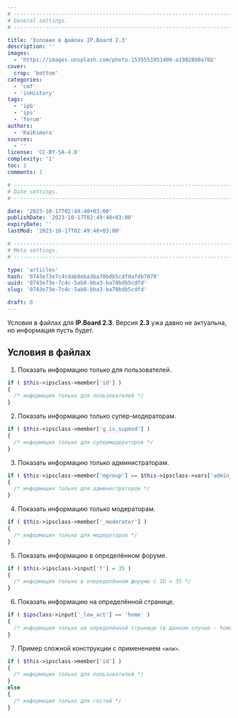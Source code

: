 ```yaml
---
# -------------------------------------------------------------------------------------------------------------------- #
# General settings.
# -------------------------------------------------------------------------------------------------------------------- #

title: 'Условия в файлах IP.Board 2.3'
description: ''
images:
  - 'https://images.unsplash.com/photo-1535551951406-a19828b0a76b'
cover:
  crop: 'bottom'
categories:
  - 'cmf'
  - 'inHistory'
tags:
  - 'ipb'
  - 'ips'
  - 'forum'
authors:
  - 'KaiKimera'
sources:
  - ''
license: 'CC-BY-SA-4.0'
complexity: '1'
toc: 1
comments: 1

# -------------------------------------------------------------------------------------------------------------------- #
# Date settings.
# -------------------------------------------------------------------------------------------------------------------- #

date: '2023-10-17T02:49:40+03:00'
publishDate: '2023-10-17T02:49:40+03:00'
expiryDate: ''
lastMod: '2023-10-17T02:49:40+03:00'

# -------------------------------------------------------------------------------------------------------------------- #
# Meta settings.
# -------------------------------------------------------------------------------------------------------------------- #

type: 'articles'
hash: '0743e73e7c4cdab8eba3ba70bdb5cdfdafdb7079'
uuid: '0743e73e-7c4c-5ab8-bba3-ba70bdb5cdfd'
slug: '0743e73e-7c4c-5ab8-bba3-ba70bdb5cdfd'

draft: 0
---
```


Условия в файлах для **IP.Board 2.3**. Версия **2.3** ужа давно не актуальна, но информация пусть будет.

<!--more-->

## Условия в файлах

1. Показать информацию только для пользователей.

```php
if ( $this->ipsclass->member['id'] )
{
  /* информация только для пользователей */
}
```

2. Показать информацию только супер-модераторам.

```php
if ( $this->ipsclass->member['g_is_supmod'] )
{
  /* информация только для супермодераторов */
}
```

3. Показать информацию только администраторам.

```php
if ( $this->ipsclass->member['mgroup'] == $this->ipsclass->vars['admin_group'] )
{
  /* информация только для администраторов */
}
```

4. Показать информацию только модераторам.

```php
if ( $this->ipsclass->member['_moderator'] )
{
  /* информация только для модераторов */
}
```

5. Показать информацию в определённом форуме.

```php
if ( $this->ipsclass->input['f'] = 35 )
{
  /* информация только в опеределённом форуме с ID = 35 */
}
```

6. Показать информацию на определённой странице.

```php
if ( $ipsclass->input['_low_act'] == 'home' )
{
  /* информация только на определённой странице (в данном случае - home) */
}
```

7. Пример сложной конструкции с применением `<или>`.

```php
if ( $this->ipsclass->member['id'] )
{
  /* информация только для пользователей */
}
else
{
  /* информация только для гостей */
}
```
